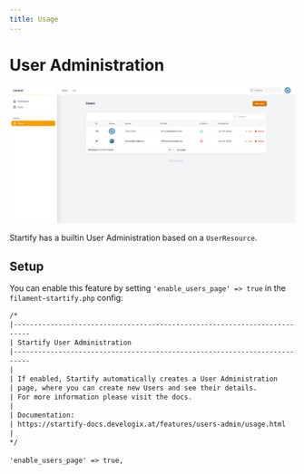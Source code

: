 ```yaml
---
title: Usage
---
```


# User Administration

![user_admin_page_2fa.png](..%2F..%2Fart%2Fscreens%2Fuser_admin_page_2fa.png)

Startify has a builtin User Administration based on a ``UserResource``. 

## Setup

You can enable this feature by setting 
``'enable_users_page' => true`` in the ``filament-startify.php`` config: 

```php:no-line-numbers
/*
|--------------------------------------------------------------------------
| Startify User Administration
|--------------------------------------------------------------------------
|
| If enabled, Startify automatically creates a User Administration
| page, where you can create new Users and see their details.
| For more information please visit the docs.
|
| Documentation:
| https://startify-docs.develogix.at/features/users-admin/usage.html
|
*/

'enable_users_page' => true,

```

